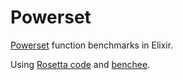 # Powerset

[Powerset](https://en.wikipedia.org/wiki/Power_set) function benchmarks in Elixir.

Using [Rosetta code](https://www.rosettacode.org/wiki/Power_set#Elixir) and [benchee](https://github.com/bencheeorg/benchee).

